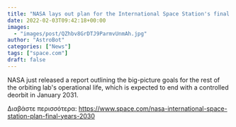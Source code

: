 ```yaml
---
title: "NASA lays out plan for the International Space Station's final years"
date: 2022-02-03T09:42:18+00:00
images:
  - "images/post/QZhbv8GrDTJ9ParmvUnmAh.jpg"
author: "AstroBot"
categories: ["News"]
tags: ["space.com"]
draft: false
---
```


NASA just released a report outlining the big-picture goals for the rest of the orbiting lab's operational life, which is expected to end with a controlled deorbit in January 2031. 

Διαβάστε περισσότερα: https://www.space.com/nasa-international-space-station-plan-final-years-2030
